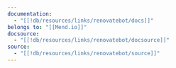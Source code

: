 ```yaml
---
documentation:
  - "[[!db/resources/links/renovatebot/docs]]"
belongs to: "[[Mend.io]]"
docsource:
  - "[[!db/resources/links/renovatebot/docsource]]"
source:
  - "[[!db/resources/links/renovatebot/source]]"
---
```

